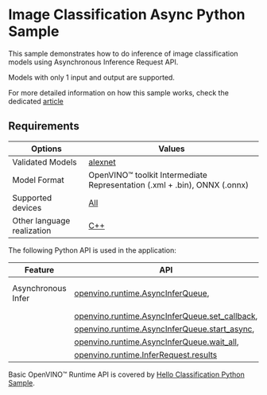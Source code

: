 # Image Classification Async Python Sample

This sample demonstrates how to do inference of image classification models using Asynchronous Inference Request API.

Models with only 1 input and output are supported.

For more detailed information on how this sample works, check the dedicated [article](https://docs.openvino.ai/2023.3/openvino_sample_image_classification_async.html)

## Requirements

| Options                    | Values                                                                                                           |
| ---------------------------| -----------------------------------------------------------------------------------------------------------------|
| Validated Models           | [alexnet](https://docs.openvino.ai/2023.3/omz_models_model_alexnet.html)                                         |
| Model Format               | OpenVINO™ toolkit Intermediate Representation (.xml + .bin), ONNX (.onnx)                                        |
| Supported devices          | [All](https://docs.openvino.ai/2023.3/openvino_docs_OV_UG_supported_plugins_Supported_Devices.html)              |
| Other language realization | [C++](https://docs.openvino.ai/2023.3/openvino_sample_image_classification_async.html)                           |

The following Python API is used in the application:

| Feature            | API                                                                                                                                                                                                   | Description               |
| -------------------| ------------------------------------------------------------------------------------------------------------------------------------------------------------------------------------------------------|---------------------------|
| Asynchronous Infer | [openvino.runtime.AsyncInferQueue](https://docs.openvino.ai/2023.3/api/ie_python_api/_autosummary/openvino.runtime.AsyncInferQueue.html),                                                             | Do asynchronous inference |
|                    | [openvino.runtime.AsyncInferQueue.set_callback](https://docs.openvino.ai/2023.3/api/ie_python_api/_autosummary/openvino.runtime.AsyncInferQueue.html#openvino.runtime.AsyncInferQueue.set_callback),  |                           |
|                    | [openvino.runtime.AsyncInferQueue.start_async](https://docs.openvino.ai/2023.3/api/ie_python_api/_autosummary/openvino.runtime.AsyncInferQueue.html#openvino.runtime.AsyncInferQueue.start_async),    |                           |
|                    | [openvino.runtime.AsyncInferQueue.wait_all](https://docs.openvino.ai/2023.3/api/ie_python_api/_autosummary/openvino.runtime.AsyncInferQueue.html#openvino.runtime.AsyncInferQueue.wait_all),          |                           |
|                    | [openvino.runtime.InferRequest.results](https://docs.openvino.ai/2023.3/api/ie_python_api/_autosummary/openvino.runtime.InferRequest.html#openvino.runtime.InferRequest.results)                      |                           |

Basic OpenVINO™ Runtime API is covered by [Hello Classification Python Sample](https://docs.openvino.ai/2023.3/openvino_sample_hello_classification.html).
